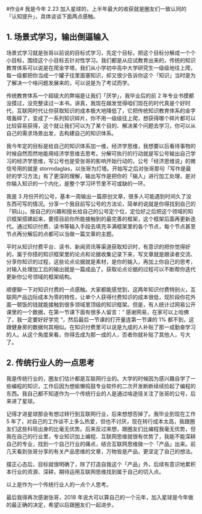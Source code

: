 #作业#
我是今年 2.23 加入星球的，上半年最大的收获就是圈友们一致认同的「认知提升」，具体谈谈下面两点感触。

## 1. 场景式学习，输出倒逼输入 

场景式学习就是张哥以前说的目标式学习，先定个目标，把这个目标分解成一个个小目标，围绕这个小目标去针对性学习。我们都是从应试教育出来的，传统的知识教育体系可以说是在爬金字塔，我们从小学初中高中大学研究生一级级地往上爬，每一级都把你当成一个罐子往里面塞知识，却又很少告诉你这个「知识」当时是为了解决一个啥问题发展来的，可以说是为了考试而学。

传统教育体系一个超级大的弊端是让我们「厌学」，我毕业后的前 2 年专业书摸都没摸过，没完整读过一本书。讲真，我现在越发觉得咱们现在的时代真是个好时代，互联网时代让你获取知识的成本极大地降低了，它把传统知识教育体系的金字塔轰碎了，变成了一系列知识碎片，你不用一级级往上爬，想获得哪个碎片都可以比较容易获得，这个就让我们可以为了某个目的、解决某个问题去学习，你可以从自己的需求场景出发，去构建自己的知识体系。

我今年定的目标是给自己的知识体系加一维，经济学思维，我想要以后看待事物的时候自然而然地能用经济学思维去思考。分解可执行的行动就是写公号输出自己学习的经济学思维，写公号也是受张哥的影响开始行动的，公号「经济思维说」的微信号用的就是 stormdaglas，以张哥为灯塔。开始写之后对张哥那句「写作是最好的学习方法」有了更深的理解，输出写作是把你的「输入」进行加工处理，是对你输入知识的一个内化，是整个学习环节里不可或缺的一环。

我是 3 月份开的公号，基本一周输出一篇原创文章，很多人可能遇到时间久了没东西可写的情况。分享一个我目前写公号的方法论，简单的说就是你得找到自己的「铜山」。按自己的兴趣和擅长给自己的公号定个位，定位好之后把这个领域的知识框架搭建起来，要搭目前你所能接触到的最完善的框架，这个框架后面再更新迭代。通过知识付费、读书等输入手段去填充丰满框架里的各个节点，每个节点甚至节点再分解后的点都可以当做一篇文章的主题。

平时从知识付费平台、读书、新闻资讯等渠道获取知识时，有意识的把你觉得好的，属于你搭的知识框架里的论点和论据收集记录下来，写文章就是跟读者交流、分享你知识的过程，这些论点论据就是素材，是你的输入，再加上你自己的思考，对输入处理加工后的输出就是一篇成品了。获取论点论据的过程可以不断帮你迭代更新你公号领域的框架结构。

顺便聊一下对知识付费的一点感触。大家都能感觉到，这两年知识付费特别火，互联网产品边际成本为零的特性，让单个人获得付费知识的成本很低，现阶段你花外面一顿饭的钱就能接触到很多领域里顶级的知识框架。但是，有人统计过网易公开课里的一个数据，在第一节课下面有很多人留言：“ 感谢网易，在家可以上哈佛了，我一定要好好学完 ”，然后最后一节课的打开量连第一节课的 1% 都不到，这跟健身房的数据何其相似。在知识付费里可以说是九成的人补贴了那一成勤奋学习的人。从这个角度来看，你得去成为那一成的人，否者你就补贴了其他人，亏大了。

## 2. 传统行业人的一点思考
我是传统行业的，圈友们估计都是互联网行业的。大学的时候因为感兴趣自学了一些编程的知识，工作后因为想偷懒捣鼓专业软件的二次开发断断续续捡起了编程的东西。我自己都不知道作为一个传统行业的人是通过啥途径关注了张哥的公号，后来进了星球。

记得才进星球那会有想过转行到互联网行业，后来想想否掉了。我毕业到现在工作 5 年了，对自己的工作谈不上多么热爱，但也不讨厌，现在转行成本太高，我跟圈友们这些科班出身的比毫无优势。后来反过来想，跟圈友们比编程我毫无优势，但我在自己的行业里，专业知识加上编程、互联网思维就很有优势了，我能不能深耕自己的专业，找到一个自己行业的痛点，结合互联网思维做一个「产品」出来。前几天看到张哥分享的有关产品思维的文章，万物皆是产品，更坚定了自己的想法。

摆正心态后，目标就很明确了，除了打造自我这个「产品」外，后续有意识地累积本行业的资源、深耕，期待运用互联网思维找到属于自己的切入点。

以上是作为一个传统行业人的一点个人思考。

最后我得再次感谢张哥，2018 年说大可以算自己的一个元年，加入星球是今年做的最正确的决定，希望以后跟圈友们一起进步。

